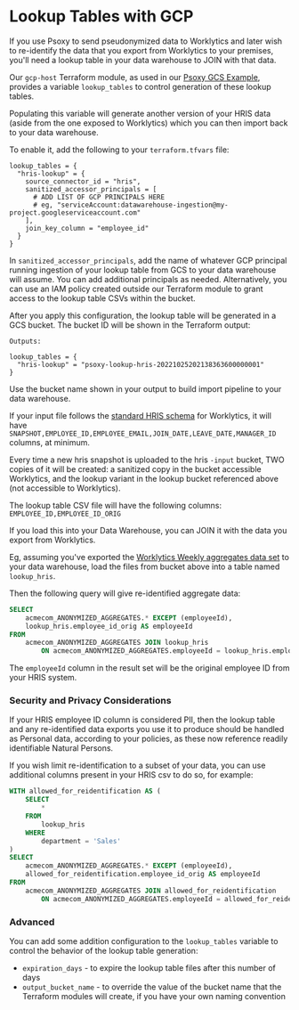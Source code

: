 # Lookup Tables with GCP

If you use Psoxy to send pseudonymized data to Worklytics and later wish to re-identify the data that you export from Worklytics to your premises, you'll need a lookup table in your data warehouse to JOIN with that data.

Our `gcp-host` Terraform module, as used in our [Psoxy GCS Example](https://github.com/Worklytics/psoxy-example-gcs/tree/main), provides a variable `lookup_tables` to control generation of these lookup tables.

Populating this variable will generate another version of your HRIS data (aside from the one exposed to Worklytics) which you can then import back to your data warehouse.

To enable it, add the following to your `terraform.tfvars` file:

```hcl
lookup_tables = {
  "hris-lookup" = {
    source_connector_id = "hris",
    sanitized_accessor_principals = [
      # ADD LIST OF GCP PRINCIPALS HERE
      # eg, "serviceAccount:datawarehouse-ingestion@my-project.googleserviceaccount.com"
    ],
    join_key_column = "employee_id"
  }
}
```

In `sanitized_accessor_principals`, add the name of whatever GCP principal running ingestion of your lookup table from GCS to your data warehouse will assume. You can add additional principals as needed. Alternatively, you can use an IAM policy created outside our Terraform module to grant access to the lookup table CSVs within the bucket.

After you apply this configuration, the lookup table will be generated in a GCS bucket. The bucket ID will be shown in the Terraform output:

```shell
Outputs:

lookup_tables = {
  "hris-lookup" = "psoxy-lookup-hris-20221025202138363600000001"
}
```

Use the bucket name shown in your output to build import pipeline to your data warehouse.

If your input file follows the [standard HRIS schema](https://docs.worklytics.co/knowledge-base/connectors/bulk-data/hris-snapshots) for Worklytics, it will have `SNAPSHOT,EMPLOYEE_ID,EMPLOYEE_EMAIL,JOIN_DATE,LEAVE_DATE,MANAGER_ID` columns, at minimum.

Every time a new hris snapshot is uploaded to the hris `-input` bucket, TWO copies of it will be created: a sanitized copy in the bucket accessible Worklytics, and the lookup variant in the lookup bucket referenced above (not accessible to Worklytics).

The lookup table CSV file will have the following columns: `EMPLOYEE_ID,EMPLOYEE_ID_ORIG`

If you load this into your Data Warehouse, you can JOIN it with the data you export from Worklytics.

Eg, assuming you've exported the [Worklytics Weekly aggregates data set](https://docs.worklytics.co/knowledge-base/data-export/weekly-aggregates) to your data warehouse, load the files from bucket above into a table named `lookup_hris`.

Then the following query will give re-identified aggregate data:

```sql
SELECT
    acmecom_ANONYMIZED_AGGREGATES.* EXCEPT (employeeId),
    lookup_hris.employee_id_orig AS employeeId
FROM
    acmecom_ANONYMIZED_AGGREGATES JOIN lookup_hris
        ON acmecom_ANONYMIZED_AGGREGATES.employeeId = lookup_hris.employee_id
```

The `employeeId` column in the result set will be the original employee ID from your HRIS system.

### Security and Privacy Considerations

If your HRIS employee ID column is considered PII, then the lookup table and any re-identified data exports you use it to produce should be handled as Personal data, according to your policies, as these now reference readily identifiable Natural Persons.

If you wish limit re-identification to a subset of your data, you can use additional columns present in your HRIS csv to do so, for example:

```sql
WITH allowed_for_reidentification AS (
    SELECT
        *
    FROM
        lookup_hris
    WHERE
        department = 'Sales'
)
SELECT
    acmecom_ANONYMIZED_AGGREGATES.* EXCEPT (employeeId),
    allowed_for_reidentification.employee_id_orig AS employeeId
FROM
    acmecom_ANONYMIZED_AGGREGATES JOIN allowed_for_reidentification
        ON acmecom_ANONYMIZED_AGGREGATES.employeeId = allowed_for_reidentification.employee_id
```

### Advanced
You can add some addition configuration to the `lookup_tables` variable to control the behavior of the lookup table generation:
   - `expiration_days` - to expire the lookup table files after this number of days
   - `output_bucket_name` - to override the value of the bucket name that the Terraform modules will create, if you have your own naming convention
